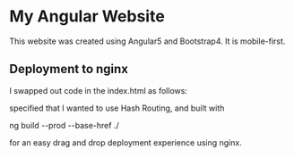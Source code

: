 # My Angular Website

This website was created using Angular5 and Bootstrap4. It is mobile-first.

## Deployment to nginx

I swapped out code in the index.html as follows: 

<!-- <base href="/"> -->
<script>document.write('<base href="' + document.location + '" />');</script>

specified that I wanted to use Hash Routing, and built with 
 
 ng build --prod --base-href ./

for an easy drag and drop deployment experience using nginx.